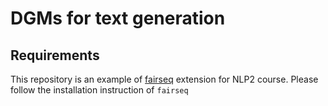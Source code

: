 # DGMs for text generation

## Requirements

This repository is an example of [fairseq](https://github.com/facebookresearch/fairseq) extension for NLP2 course. 
Please follow the installation instruction of `fairseq`




